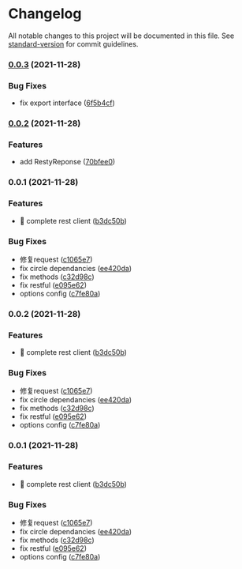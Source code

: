 # Changelog

All notable changes to this project will be documented in this file. See [standard-version](https://github.com/conventional-changelog/standard-version) for commit guidelines.

### [0.0.3](https://github.com/vnues/resty-client/compare/v0.0.2...v0.0.3) (2021-11-28)


### Bug Fixes

* fix export interface ([6f5b4cf](https://github.com/vnues/resty-client/commit/6f5b4cfd196b196aa1451863f139feb230f14f01))

### [0.0.2](https://github.com/vnues/resty-client/compare/v0.0.1...v0.0.2) (2021-11-28)


### Features

* add RestyReponse ([70bfee0](https://github.com/vnues/resty-client/commit/70bfee0a77df16efbf8e4f0cf2bfde4646ef5e67))

### 0.0.1 (2021-11-28)


### Features

* 🎸 complete rest client ([b3dc50b](https://github.com/vnues/resty-client/commit/b3dc50b75cd485fddc6d07cdf48aec9f1b85759c))


### Bug Fixes

* 修复request ([c1065e7](https://github.com/vnues/resty-client/commit/c1065e7ec005411c27d88a87843ee5e886ce1b22))
* fix circle dependancies ([ee420da](https://github.com/vnues/resty-client/commit/ee420daca0c8fd299d533eb3dc1384f50b4ccbbf))
* fix methods ([c32d98c](https://github.com/vnues/resty-client/commit/c32d98c073eb41f2d455af9eb1ab1b4cde7a9be6))
* fix restful ([e095e62](https://github.com/vnues/resty-client/commit/e095e62bf168cb791695845e233805124fc00375))
* options config ([c7fe80a](https://github.com/vnues/resty-client/commit/c7fe80a43c27bce5855007498b1258ed1ce8189d))

### 0.0.2 (2021-11-28)


### Features

* 🎸 complete rest client ([b3dc50b](https://github.com/vnues/resty-client/commit/b3dc50b75cd485fddc6d07cdf48aec9f1b85759c))


### Bug Fixes

* 修复request ([c1065e7](https://github.com/vnues/resty-client/commit/c1065e7ec005411c27d88a87843ee5e886ce1b22))
* fix circle dependancies ([ee420da](https://github.com/vnues/resty-client/commit/ee420daca0c8fd299d533eb3dc1384f50b4ccbbf))
* fix methods ([c32d98c](https://github.com/vnues/resty-client/commit/c32d98c073eb41f2d455af9eb1ab1b4cde7a9be6))
* fix restful ([e095e62](https://github.com/vnues/resty-client/commit/e095e62bf168cb791695845e233805124fc00375))
* options config ([c7fe80a](https://github.com/vnues/resty-client/commit/c7fe80a43c27bce5855007498b1258ed1ce8189d))

### 0.0.1 (2021-11-28)


### Features

* 🎸 complete rest client ([b3dc50b](https://github.com/vnues/resty-client/commit/b3dc50b75cd485fddc6d07cdf48aec9f1b85759c))


### Bug Fixes

* 修复request ([c1065e7](https://github.com/vnues/resty-client/commit/c1065e7ec005411c27d88a87843ee5e886ce1b22))
* fix circle dependancies ([ee420da](https://github.com/vnues/resty-client/commit/ee420daca0c8fd299d533eb3dc1384f50b4ccbbf))
* fix methods ([c32d98c](https://github.com/vnues/resty-client/commit/c32d98c073eb41f2d455af9eb1ab1b4cde7a9be6))
* fix restful ([e095e62](https://github.com/vnues/resty-client/commit/e095e62bf168cb791695845e233805124fc00375))
* options config ([c7fe80a](https://github.com/vnues/resty-client/commit/c7fe80a43c27bce5855007498b1258ed1ce8189d))
